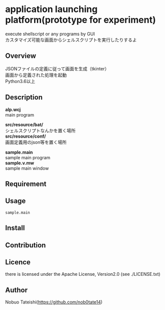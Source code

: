 # application launching platform(prototype for experiment)

execute shellscript or any programs by GUI  
カスタマイズ可能な画面からシェルスクリプトを実行したりするよ  

## Overview
 JSONファイルの定義に従って画面を生成（tkinter）  
 画面から定義された処理を起動  
 Python3.6以上

## Description
**alp.wcj**  
main program

**src/resource/bat/**  
シェルスクリプトなんかを置く場所  
**src/resource/conf/**  
画面定義用のjson等を置く場所  

**sample.main**  
sample main program  
**sample.v.mw**  
sample main window  

## Requirement

## Usage
```
sample.main
```

## Install

## Contribution

## Licence
there is licensed under the Apache License, Version2.0
(see ./LICENSE.txt)

## Author
Nobuo Tateishi(https://github.com/nob0tate14)
